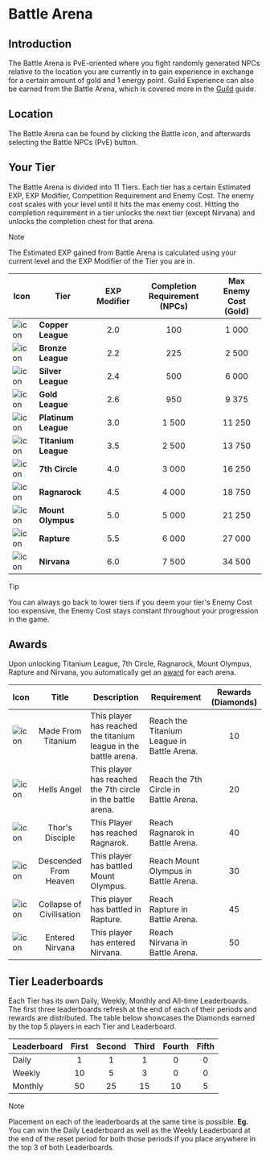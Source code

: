 # Battle Arena

## Introduction

The Battle Arena is PvE-oriented where you fight randomly generated NPCs relative to the location you are currently in to gain experience in exchange for a certain amount of gold and 1 energy point. Guild Experience can also be earned from the Battle Arena, which is covered more in the [Guild](/wiki/community-and-competition/guilds) guide.

## Location

The Battle Arena can be found by clicking the Battle icon, and afterwards selecting the Battle NPCs (PvE) button.

## Your Tier

The Battle Arena is divided into 11 Tiers. Each tier has a certain Estimated EXP, EXP Modifier, Competition Requirement and Enemy Cost. The enemy cost scales with your level until it hits the max enemy cost. Hitting the completion requirement in a tier unlocks the next tier (except Nirvana) and unlocks the completion chest for that arena.

> [!Note]
> The Estimated EXP gained from Battle Arena is calculated using your current level and the EXP Modifier of the Tier you are in.

<div class="table-container">

| Icon                                                                      | Tier                | EXP Modifier | Completion Requirement (NPCs) | Max Enemy Cost (Gold) |
| ------------------------------------------------------------------------- | ------------------- | :----------: | :---------------------------: | :-------------------: |
| ![icon](https://web.simple-mmo.com/img/icons/battlearena/1.png)           | **Copper League**   |     2.0      |              100              |         1 000         |
| ![icon](https://web.simple-mmo.com/img/icons/battlearena/2.png)           | **Bronze League**   |     2.2      |              225              |         2 500         |
| ![icon](https://web.simple-mmo.com/img/icons/battlearena/3.png)           | **Silver League**   |     2.4      |              500              |         6 000         |
| ![icon](https://web.simple-mmo.com/img/icons/battlearena/4.png)           | **Gold League**     |     2.6      |              950              |         9 375         |
| ![icon](https://web.simple-mmo.com/img/icons/battlearena/5.png)           | **Platinum League** |     3.0      |             1 500             |        11 250         |
| ![icon](https://web.simple-mmo.com/img/icons/battlearena/6.png)           | **Titanium League** |     3.5      |             2 500             |        13 750         |
| ![icon](https://web.simple-mmo.com/img/icons/S_Fire08.png)                | **7th Circle**      |     4.0      |             3 000             |        16 250         |
| ![icon](https://web.simple-mmo.com/img/icons/two/32px/RuneStone17_32.png) | **Ragnarock**       |     4.5      |             4 000             |        18 750         |
| ![icon](https://web.simple-mmo.com/img/icons/S_Earth07.png)               | **Mount Olympus**   |     5.0      |             5 000             |        21 250         |
| ![icon](https://web.simple-mmo.com/img/icons/one/icon174.png)             | **Rapture**         |     5.5      |             6 000             |        27 000         |
| ![icon](https://web.simple-mmo.com/img/icons/one/icon130.png)             | **Nirvana**         |     6.0      |             7 500             |        34 500         |

</div>

> [!Tip]
> You can always go back to lower tiers if you deem your tier's Enemy Cost too expensive, the Enemy Cost stays constant throughout your progression in the game.

## Awards

Upon unlocking Titanium League, 7th Circle, Ragnarock, Mount Olympus, Rapture and Nirvana, you automatically get an [award](/wiki/other/awards.md) for each arena.

<div class="table-container">

| Icon                                                                      |          Title           | Description                                                      | Requirement                                | Rewards (Diamonds) |
| ------------------------------------------------------------------------- | :----------------------: | ---------------------------------------------------------------- | ------------------------------------------ | :----------------: |
| ![icon](https://web.simple-mmo.com/img/icons/battlearena/6.png)           |    Made From Titanium    | This player has reached the titanium league in the battle arena. | Reach the Titanium League in Battle Arena. |         10         |
| ![icon](https://web.simple-mmo.com/img/icons/S_Fire08.png)                |       Hells Angel        | This player has reached the 7th circle in the battle arena.      | Reach the 7th Circle in Battle Arena.      |         20         |
| ![icon](https://web.simple-mmo.com/img/icons/two/32px/RuneStone17_32.png) |     Thor's Disciple      | This Player has reached Ragnarok.                                | Reach Ragnarok in Battle Arena.            |         40         |
| ![icon](https://web.simple-mmo.com/img/icons/S_Earth07.png)               |  Descended From Heaven   | This player has battled Mount Olympus.                           | Reach Mount Olympus in Battle Arena.       |         30         |
| ![icon](https://web.simple-mmo.com/img/icons/one/icon174.png)             | Collapse of Civilisation | This player has battled in Rapture.                              | Reach Rapture in Battle Arena.             |         45         |
| ![icon](https://web.simple-mmo.com/img/icons/one/icon130.png)             |     Entered Nirvana      | This player has entered Nirvana.                                 | Reach Nirvana in Battle Arena.             |         50         |

</div>

## Tier Leaderboards

Each Tier has its own Daily, Weekly, Monthly and All-time Leaderboards. The first three leaderboards refresh at the end of each of their periods and rewards are distributed. The table below showcases the Diamonds earned by the top 5 players in each Tier and Leaderboard.

<div class="table-container">

| Leaderboard | First | Second | Third | Fourth | Fifth |
| ----------- | :---: | :----: | :---: | :----: | :---: |
| Daily       |   1   |   1    |   1   |   0    |   0   |
| Weekly      |  10   |   5    |   3   |   0    |   0   |
| Monthly     |  50   |   25   |  15   |   10   |   5   |

</div>

> [!Note]
> Placement on each of the leaderboards at the same time is possible. **Eg.** You can win the Daily Leaderboard as well as the Weekly Leaderboard at the end of the reset period for both those periods if you place anywhere in the top 3 of both Leaderboards.

